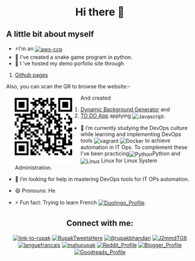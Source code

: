 <h1 align="center"> Hi there 👋 </h1>

<h2>A little bit about myself</h2>

 - ⚡I'm an <a href="https://www.credly.com/badges/e464173e-653d-4ab1-a62d-7d788874a5c1/public_url"> <img align="center" src="https://miro.medium.com/v2/resize:fit:416/format:webp/1*XmubhoPbo8SiULQfzX7h2A.png" alt="aws-ccp" height="90" width="80" /></a>
 - 🔭 I’ve created a snake game program in python.
 - 🌱 I 've hosted my demo porfolio site through
  1) <a href ="https://rupakbhandari.com.np/">Github pages</a>

 Also, you can scan the QR to browse the website:-
  <img src="frame.png" height="200px" width="200px" align="left"/>
  
  
  And created
  
  1) <a href ="https://irkghub.github.io/BackgroundGenerator/">Dynamic Background Generator</a> and 
  2) <a href ="https://irkghub.github.io/thingsToDo">TO DO App</a> applying <img align="center" src="https://www.svgrepo.com/show/353925/javascript.svg" alt="Javascript" height="30" width="40" />.
 - 🌱 I’m currently studying the DevOps culture while learning and implementing DevOps tools <img align="center" src="https://www.svgrepo.com/show/354506/vagrant.svg" alt="vagrant" height="60" width="40" /> <img align="center" src="https://www.svgrepo.com/show/448221/docker.svg" alt="Docker" height="30" width="40" /> to achieve automation in IT Ops. To complement these I've been practicing<img align="center" src="https://www.svgrepo.com/show/452091/python.svg" alt="Python" height="30" width="40" />Python and <img align="center" src="https://www.svgrepo.com/show/354004/linux-tux.svg" alt="Linux" height="30" width="40" />  Linux for Linux System Administration.
 - 🤔 I’m looking for help in mastering DevOps tools for IT OPs automation.

 - 😄 Pronouns: He
 - ⚡ Fun fact: Trying to learn French <a href="https://invite.duolingo.com/BDHTZTB5CWWKTOZGIUARIL4UPE" target="blank"><img align="center" src="https://www.svgrepo.com/show/405485/flag-for-flag-france.svg" alt="Duolingo_Profile" height="30" width="40" /></a>.

<h2 align="center">Connect with me:</h2>
<p align="center">
<a href="https://www.linkedin.com/in/link-to-rupak/" target="blank"><img align="center" src="https://www.svgrepo.com/show/448234/linkedin.svg" alt="link-to-rupak" height="30" width="40" /></a>
<a href="https://twitter.com/RupakTweetsHere" target="blank"><img align="center" src="https://seeklogo.com/images/T/twitter-x-logo-0339F999CF-seeklogo.com.png?v=638264860180000000" alt="RupakTweetsHere" height="30" width="40" /></a>
<a href="https://medium.com/@rupakbhandari" target="blank"><img align="center" src="https://www.svgrepo.com/show/521749/medium.svg" alt="@rupakbhandari" height="30" width="40" /></a>
<a href="https://discord.gg/J2mmdTG6" target="blank"><img align="center" src="https://www.svgrepo.com/show/331368/discord-v2.svg" alt="J2mmdTG6" height="30" width="40" /></a>
<a href="https://invite.duolingo.com/BDHTZTB5CWWKTOZGIUARIL4UPE" target="blank"><img align="center" src="https://d35aaqx5ub95lt.cloudfront.net/images/owls/abc1b46bd1381853d2a2f7e46d7ed1f8.svg" alt="languefrancais" height="30" width="40" /></a>
<a href="https://fb.com/mahurupak" target="blank"><img align="center" src="https://www.svgrepo.com/show/475647/facebook-color.svg" alt="mahurupak" height="30" width="40" /></a>
<a href="https://www.reddit.com/user/Specialist_Box6165" target="blank"><img align="center" src="https://www.svgrepo.com/show/271111/reddit.svg" alt="Reddit_Profile" height="30" width="40" /></a>
<a href="https://www.writingmehere.blogspot.com" target="blank"><img align="center" src="https://www.svgrepo.com/show/475637/blogger-color.svg" alt="Blogger_Profile" height="30" width="40" /></a>
<a href="https://www.goodreads.com/user/show/120787519-rupak-bhandari" target="blank"><img align="center" src="https://www.svgrepo.com/show/349384/goodreads.svg" alt="Goodreads_Profile" height="30" width="40" /></a>
</p>


